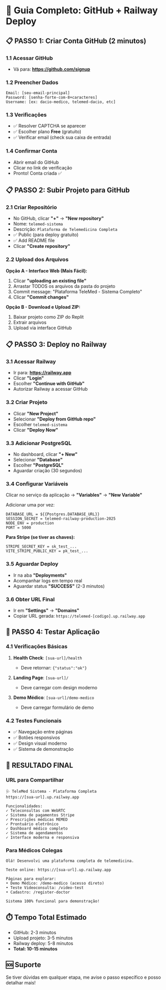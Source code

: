 # 🚀 Guia Completo: GitHub + Railway Deploy

## 📋 PASSO 1: Criar Conta GitHub (2 minutos)

### 1.1 Acessar GitHub
- Vá para: **https://github.com/signup**

### 1.2 Preencher Dados
```
Email: [seu-email-principal]
Password: [senha-forte-com-8+caracteres]
Username: [ex: dacio-medico, telemed-dacio, etc]
```

### 1.3 Verificações
- ✅ Resolver CAPTCHA se aparecer
- ✅ Escolher plano **Free** (gratuito)
- ✅ Verificar email (check sua caixa de entrada)

### 1.4 Confirmar Conta
- Abrir email do GitHub
- Clicar no link de verificação
- Pronto! Conta criada ✅

## 📋 PASSO 2: Subir Projeto para GitHub

### 2.1 Criar Repositório
- No GitHub, clicar **"+"** → **"New repository"**
- Nome: `telemed-sistema`
- Descrição: `Plataforma de Telemedicina Completa`
- ✅ Public (para deploy gratuito)
- ✅ Add README file
- Clicar **"Create repository"**

### 2.2 Upload dos Arquivos
**Opção A - Interface Web (Mais Fácil):**
1. Clicar **"uploading an existing file"**
2. Arrastar TODOS os arquivos da pasta do projeto
3. Commit message: "Plataforma TeleMed - Sistema Completo"
4. Clicar **"Commit changes"**

**Opção B - Download e Upload ZIP:**
1. Baixar projeto como ZIP do Replit
2. Extrair arquivos
3. Upload via interface GitHub

## 📋 PASSO 3: Deploy no Railway

### 3.1 Acessar Railway
- Ir para: **https://railway.app**
- Clicar **"Login"**
- Escolher **"Continue with GitHub"**
- Autorizar Railway a acessar GitHub

### 3.2 Criar Projeto
- Clicar **"New Project"**
- Selecionar **"Deploy from GitHub repo"**
- Escolher `telemed-sistema`
- Clicar **"Deploy Now"**

### 3.3 Adicionar PostgreSQL
- No dashboard, clicar **"+ New"**
- Selecionar **"Database"**
- Escolher **"PostgreSQL"**
- Aguardar criação (30 segundos)

### 3.4 Configurar Variáveis
Clicar no serviço da aplicação → **"Variables"** → **"New Variable"**

Adicionar uma por vez:
```
DATABASE_URL = ${{Postgres.DATABASE_URL}}
SESSION_SECRET = telemed-railway-production-2025
NODE_ENV = production
PORT = 5000
```

**Para Stripe (se tiver as chaves):**
```
STRIPE_SECRET_KEY = sk_test_...
VITE_STRIPE_PUBLIC_KEY = pk_test_...
```

### 3.5 Aguardar Deploy
- Ir na aba **"Deployments"**
- Acompanhar logs em tempo real
- Aguardar status **"SUCCESS"** (2-3 minutos)

### 3.6 Obter URL Final
- Ir em **"Settings"** → **"Domains"**
- Copiar URL gerada: `https://telemed-[codigo].up.railway.app`

## 🧪 PASSO 4: Testar Aplicação

### 4.1 Verificações Básicas
1. **Health Check**: `[sua-url]/health`
   - Deve retornar: `{"status":"ok"}`

2. **Landing Page**: `[sua-url]/`
   - Deve carregar com design moderno

3. **Demo Médico**: `[sua-url]/demo-medico`
   - Deve carregar formulário de demo

### 4.2 Testes Funcionais
- ✅ Navegação entre páginas
- ✅ Botões responsivos
- ✅ Design visual moderno
- ✅ Sistema de demonstração

## 🎉 RESULTADO FINAL

### URL para Compartilhar
```
🩺 TeleMed Sistema - Plataforma Completa
https://[sua-url].up.railway.app

Funcionalidades:
✓ Teleconsultas com WebRTC
✓ Sistema de pagamentos Stripe
✓ Prescrições médicas MEMED
✓ Prontuário eletrônico
✓ Dashboard médico completo
✓ Sistema de agendamentos
✓ Interface moderna e responsiva
```

### Para Médicos Colegas
```
Olá! Desenvolvi uma plataforma completa de telemedicina.

Teste online: https://[sua-url].up.railway.app

Páginas para explorar:
• Demo Médico: /demo-medico (acesso direto)
• Teste Videoconsulta: /video-test
• Cadastro: /register-doctor

Sistema 100% funcional para demonstração!
```

## ⏱️ Tempo Total Estimado
- GitHub: 2-3 minutos
- Upload projeto: 3-5 minutos  
- Railway deploy: 5-8 minutos
- **Total: 10-15 minutos**

## 🆘 Suporte
Se tiver dúvidas em qualquer etapa, me avise o passo específico e posso detalhar mais!